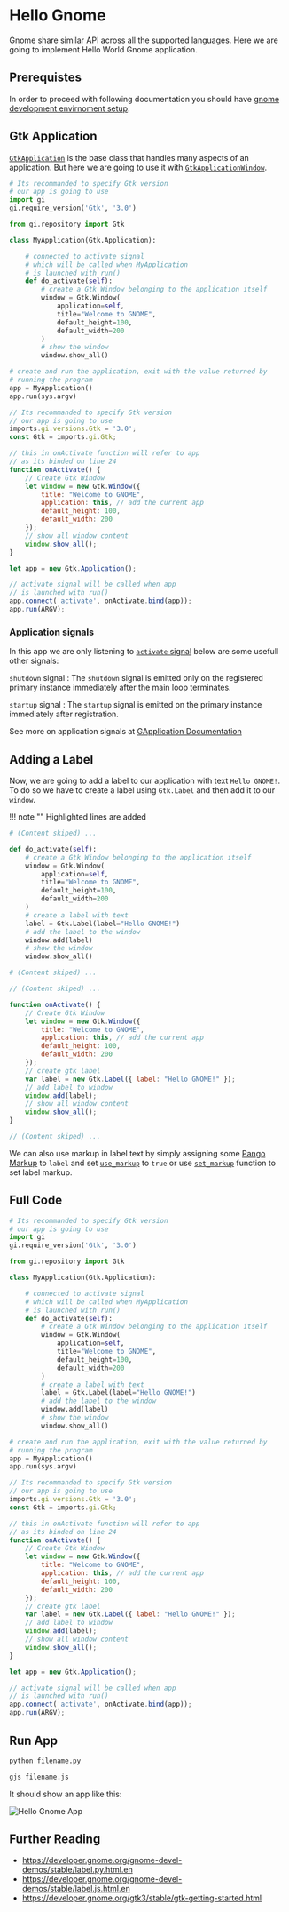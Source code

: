 # Hello Gnome

Gnome share similar API across all the supported languages. Here we are going to implement Hello World Gnome application.

## Prerequistes
In order to proceed with following documentation you should have [gnome development envirnoment setup](../setup-gnome-env). 

## Gtk Application
[`GtkApplication`](https://developer.gnome.org/gtk3/stable/GtkApplication.html) is the base class that handles many aspects of an application. But here we are going to use it with [`GtkApplicationWindow`](https://developer.gnome.org/gtk3/stable/GtkApplicationWindow.html).

``` python tab="Python"
# Its recommanded to specify Gtk version
# our app is going to use
import gi
gi.require_version('Gtk', '3.0')

from gi.repository import Gtk

class MyApplication(Gtk.Application):

    # connected to activate signal
    # which will be called when MyApplication
    # is launched with run()
    def do_activate(self):
        # create a Gtk Window belonging to the application itself
        window = Gtk.Window(
            application=self,
            title="Welcome to GNOME",
            default_height=100,
            default_width=200
        )
        # show the window
        window.show_all()

# create and run the application, exit with the value returned by
# running the program
app = MyApplication()
app.run(sys.argv)
```

``` javascript tab="Javascript"
// Its recommanded to specify Gtk version
// our app is going to use
imports.gi.versions.Gtk = '3.0';
const Gtk = imports.gi.Gtk;

// this in onActivate function will refer to app
// as its binded on line 24
function onActivate() {
    // Create Gtk Window
    let window = new Gtk.Window({
        title: "Welcome to GNOME",
        application: this, // add the current app
        default_height: 100,
        default_width: 200
    });
    // show all window content
    window.show_all();
}

let app = new Gtk.Application();

// activate signal will be called when app
// is launched with run()
app.connect('activate', onActivate.bind(app));
app.run(ARGV);
```

### Application signals
In this app we are only listening to [`activate` signal](https://developer.gnome.org/gio/stable/GApplication.html#GApplication-activate) below are some usefull other signals:

`shutdown` signal
:   The `shutdown` signal is emitted only on the registered primary instance immediately after the main loop terminates.

`startup` signal
:   The `startup` signal is emitted on the primary instance immediately after registration.

See more on application signals at [GApplication Documentation](https://developer.gnome.org/gio/stable/GApplication.html)

## Adding a Label

Now, we are going to add a label to our application with text `Hello GNOME!`. To do so we have to create a label using `Gtk.Label` and then add it to our `window`.

!!! note ""
    Highlighted lines are added

``` python tab="Python" hl_lines="11 12 13 14"
# (Content skiped) ...

def do_activate(self):
    # create a Gtk Window belonging to the application itself
    window = Gtk.Window(
        application=self,
        title="Welcome to GNOME",
        default_height=100,
        default_width=200
    )
    # create a label with text
    label = Gtk.Label(label="Hello GNOME!")
    # add the label to the window
    window.add(label)
    # show the window
    window.show_all()

# (Content skiped) ...
```

``` javascript tab="Javascript" hl_lines="11 12 13 14"
// (Content skiped) ...

function onActivate() {
    // Create Gtk Window
    let window = new Gtk.Window({
        title: "Welcome to GNOME",
        application: this, // add the current app
        default_height: 100,
        default_width: 200
    });
    // create gtk label
    var label = new Gtk.Label({ label: "Hello GNOME!" });
    // add label to window
    window.add(label);
    // show all window content
    window.show_all();
}

// (Content skiped) ...
```

We can also use markup in label text by simply assigning some [Pango Markup](https://developer.gnome.org/pango/stable/PangoMarkupFormat.html) to `label` and set [`use_markup`](https://developer.gnome.org/gtk3/stable/GtkLabel.html#GtkLabel--use-markup) to `true` or use [`set_markup`](https://developer.gnome.org/gtk3/stable/GtkLabel.html#gtk-label-set-markup) function to set label markup.

## Full Code
```python tab="python"
# Its recommanded to specify Gtk version
# our app is going to use
import gi
gi.require_version('Gtk', '3.0')

from gi.repository import Gtk

class MyApplication(Gtk.Application):

    # connected to activate signal
    # which will be called when MyApplication
    # is launched with run()
    def do_activate(self):
        # create a Gtk Window belonging to the application itself
        window = Gtk.Window(
            application=self,
            title="Welcome to GNOME",
            default_height=100,
            default_width=200
        )
        # create a label with text
        label = Gtk.Label(label="Hello GNOME!")
        # add the label to the window
        window.add(label)
        # show the window
        window.show_all()

# create and run the application, exit with the value returned by
# running the program
app = MyApplication()
app.run(sys.argv)
```

```js tab="Javascript"
// Its recommanded to specify Gtk version
// our app is going to use
imports.gi.versions.Gtk = '3.0';
const Gtk = imports.gi.Gtk;

// this in onActivate function will refer to app
// as its binded on line 24
function onActivate() {
    // Create Gtk Window
    let window = new Gtk.Window({
        title: "Welcome to GNOME",
        application: this, // add the current app
        default_height: 100,
        default_width: 200
    });
    // create gtk label
    var label = new Gtk.Label({ label: "Hello GNOME!" });
    // add label to window
    window.add(label);
    // show all window content
    window.show_all();
}

let app = new Gtk.Application();

// activate signal will be called when app
// is launched with run()
app.connect('activate', onActivate.bind(app));
app.run(ARGV);
```


## Run App
```bash tab="Python"
python filename.py
```

```bash tab="Javascript"
gjs filename.js
```

It should show an app like this:

![Hello Gnome App](../assets/images/hello-gnome.png?center)

## Further Reading
* https://developer.gnome.org/gnome-devel-demos/stable/label.py.html.en
* https://developer.gnome.org/gnome-devel-demos/stable/label.js.html.en
* https://developer.gnome.org/gtk3/stable/gtk-getting-started.html